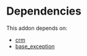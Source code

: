 # Dependencies

This addon depends on:

- [crm](https://github.com/bringout/oca-ocb-crm)
- [base_exception](https://github.com/bringout/oca-technical)
